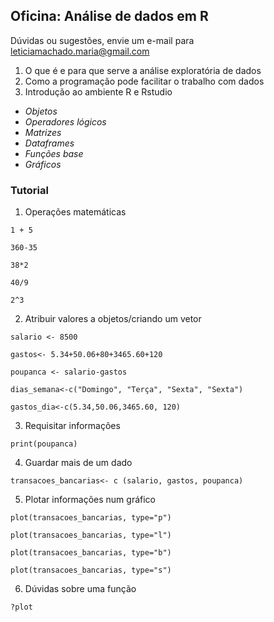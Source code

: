 ## Oficina: Análise de dados em R
Dúvidas ou sugestões, envie um e-mail para leticiamachado.maria@gmail.com

1. O que é e para que serve a análise exploratória de dados
2. Como a programação pode facilitar o trabalho com dados
3. Introdução ao ambiente R e Rstudio
- _Objetos_ 
- _Operadores lógicos_ 
- _Matrizes_
- _Dataframes_
- _Funções base_
- _Gráficos_

### Tutorial

1.  Operações matemáticas

`1 + 5`  

`360-35`

`38*2`   

`40/9`  

`2^3`    

2.  Atribuir valores a objetos/criando um vetor 

`salario <- 8500`

`gastos<- 5.34+50.06+80+3465.60+120`

`poupanca <- salario-gastos`

`dias_semana<-c("Domingo", "Terça", "Sexta", "Sexta")`

`gastos_dia<-c(5.34,50.06,3465.60, 120)`

3.  Requisitar informações

`print(poupanca)`

4.  Guardar mais de um dado 

`transacoes_bancarias<- c (salario, gastos, poupanca)`

5.  Plotar informações num gráfico

`plot(transacoes_bancarias, type="p")`

`plot(transacoes_bancarias, type="l")`

`plot(transacoes_bancarias, type="b")`

`plot(transacoes_bancarias, type="s")`

6.  Dúvidas sobre uma função

`?plot`


```
